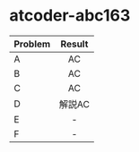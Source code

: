 # atcoder-abc163

| Problem | Result |
| :--- | :---: |
| A | AC |
| B | AC |
| C | AC |
| D | 解説AC |
| E | - |
| F | - |